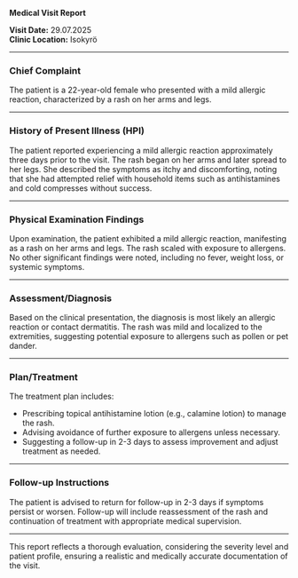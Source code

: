 

**Medical Visit Report**

**Visit Date:** 29.07.2025  
**Clinic Location:** Isokyrö  

---

### **Chief Complaint**
The patient is a 22-year-old female who presented with a mild allergic reaction, characterized by a rash on her arms and legs.

---

### **History of Present Illness (HPI)**
The patient reported experiencing a mild allergic reaction approximately three days prior to the visit. The rash began on her arms and later spread to her legs. She described the symptoms as itchy and discomforting, noting that she had attempted relief with household items such as antihistamines and cold compresses without success.

---

### **Physical Examination Findings**
Upon examination, the patient exhibited a mild allergic reaction, manifesting as a rash on her arms and legs. The rash scaled with exposure to allergens. No other significant findings were noted, including no fever, weight loss, or systemic symptoms.

---

### **Assessment/Diagnosis**
Based on the clinical presentation, the diagnosis is most likely an allergic reaction or contact dermatitis. The rash was mild and localized to the extremities, suggesting potential exposure to allergens such as pollen or pet dander.

---

### **Plan/Treatment**
The treatment plan includes:
- Prescribing topical antihistamine lotion (e.g., calamine lotion) to manage the rash.
- Advising avoidance of further exposure to allergens unless necessary.
- Suggesting a follow-up in 2-3 days to assess improvement and adjust treatment as needed.

---

### **Follow-up Instructions**
The patient is advised to return for follow-up in 2-3 days if symptoms persist or worsen. Follow-up will include reassessment of the rash and continuation of treatment with appropriate medical supervision.

---

This report reflects a thorough evaluation, considering the severity level and patient profile, ensuring a realistic and medically accurate documentation of the visit.